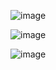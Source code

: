 ![image](https://github.com/user-attachments/assets/98720fe6-eb7e-4dfc-abd8-5dd792bce4ee)

![image](https://github.com/user-attachments/assets/819d1129-5472-4958-a0bd-7b310df9245a)

![image](https://github.com/user-attachments/assets/801ec48d-b871-4157-8db1-b029274f15cf)
